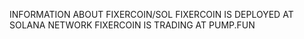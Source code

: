 INFORMATION ABOUT FIXERCOIN/SOL 
FIXERCOIN IS DEPLOYED AT SOLANA NETWORK 
FIXERCOIN IS TRADING AT PUMP.FUN
